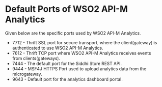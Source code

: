 # Default Ports of WSO2 API-M Analytics

Given below are the specific ports used by WSO2 API-M Analytics.

-   7712 - Thrift SSL port for secure transport, where the client(gateway) is authenticated to use WSO2 API-M Analytics.
-   7612 - Thrift TCP port where WSO2 API-M Analytics receives events from clients(gateways).
-   7444 - The default port for the Siddhi Store REST API.
-   9444 - MSF4J HTTPS Port used to upload analytics data from the microgateway.
-   9643 - Default port for the analytics dashboard portal. 

